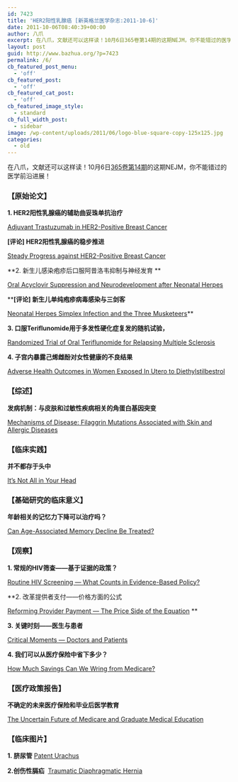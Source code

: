 ```yaml
---
id: 7423
title: 'HER2阳性乳腺癌 [新英格兰医学杂志:2011-10-6]'
date: 2011-10-06T08:40:39+00:00
author: 八爪
excerpt: 在八爪，文献还可以这样读！10月6日365卷第14期的这期NEJM，你不能错过的医学前沿进展！
layout: post
guid: http://www.bazhua.org/?p=7423
permalink: /6/
cb_featured_post_menu:
  - 'off'
cb_featured_post:
  - 'off'
cb_featured_cat_post:
  - 'off'
cb_featured_image_style:
  - standard
cb_full_width_post:
  - sidebar
image: /wp-content/uploads/2011/06/logo-blue-square-copy-125x125.jpg
categories:
  - old
---
```

在八爪，文献还可以这样读！10月6日<a href="http://www.nejm.org/toc/nejm/365/14" target="_self">365卷第14期</a>的这期NEJM，你不能错过的医学前沿进展！

### 【原始论文】

**1. HER2阳性乳腺癌的辅助曲妥珠单抗治疗**
  
[Adjuvant Trastuzumab in HER2-Positive Breast Cancer](http://www.nejm.org/action/clickThrough?id=2513&url=%2Fdoi%2Ffull%2F10.1056%2FNEJMoa0910383%3Fquery%3Dfeatured_home&loc=%2F)
  
****[评论]** HER2阳性乳腺癌的稳步推进**
  
[Steady Progress against HER2-Positive Breast Cancer](http://www.nejm.org/action/clickThrough?id=2513&url=%2Fdoi%2Ffull%2F10.1056%2FNEJMe1101326%3Fquery%3Dfeatured_home&loc=%2F)

**2. 新生儿感染疱疹后口服阿昔洛韦抑制与神经发育 **
  
[Oral Acyclovir Suppression and Neurodevelopment after Neonatal Herpes](http://www.nejm.org/doi/full/10.1056/NEJMoa1003509)
  
****[评论] 新生儿单纯疱疹病毒感染与三剑客**
  
[Neonatal Herpes Simplex Infection and the Three Musketeers](http://www.nejm.org/doi/full/10.1056/NEJMe1107953)**

**3. 口服Teriflunomide用于多发性硬化症复发的随机试验，**
  
[Randomized Trial of Oral Teriflunomide for Relapsing Multiple Sclerosis](http://www.nejm.org/doi/full/10.1056/NEJMoa1014656)

**4. 子宫内暴露己烯雌酚对女性健康的不良结果**
  
[Adverse Health Outcomes in Women Exposed In Utero to Diethylstilbestrol](http://www.nejm.org/doi/full/10.1056/NEJMoa1013961)

### 【综述】

**发病机制：与皮肤和过敏性疾病相关的角蛋白基因突变**
  
[Mechanisms of Disease: Filaggrin Mutations Associated with Skin and Allergic Diseases](http://www.nejm.org/doi/full/10.1056/NEJMra1011040)

<div style="display: none;">
  <a href="buybestcigars2014.com">buy cigars online</a>
</div>

### 【临床实践】

**并不都存于头中**
  
[It&#8217;s Not All in Your Head](http://www.nejm.org/doi/full/10.1056/NEJMcps0900533)

### 【基础研究的临床意义】

**年龄相关的记忆力下降可以治疗吗？**
  
[Can Age-Associated Memory Decline Be Treated?](http://www.nejm.org/doi/full/10.1056/NEJMcibr1108968)

### 【观察】

**1. 常规的HIV筛查——基于证据的政策？**
  
[Routine HIV Screening — What Counts in Evidence-Based Policy?](http://www.nejm.org/doi/full/10.1056/NEJMp1108657)

**2. 改革提供者支付——价格方面的公式
  
[Reforming Provider Payment — The Price Side of the Equation](http://www.nejm.org/doi/full/10.1056/NEJMp1107019) **

**3. 关键时刻——医生与患者**
  
[Critical Moments — Doctors and Patients](http://www.nejm.org/doi/full/10.1056/NEJMp1106647)

**4. 我们可以从医疗保险中省下多少？**
  
[How Much Savings Can We Wring from Medicare?](http://www.nejm.org/doi/full/10.1056/NEJMp1110593)

### 【医疗政策报告】

**不确定的未来医疗保险和毕业后医学教育**
  
[The Uncertain Future of Medicare and Graduate Medical Education](http://www.nejm.org/doi/full/10.1056/NEJMhpr1107519)

### 【临床图片】

**1. 脐尿管** [Patent Urachus](http://www.nejm.org/doi/full/10.1056/NEJMicm1101177)

**2.创伤性膈疝**  [Traumatic Diaphragmatic Hernia](http://www.nejm.org/doi/full/10.1056/NEJMicm1101087)

<div style="display: none;">
  zp8497586rq
</div>
